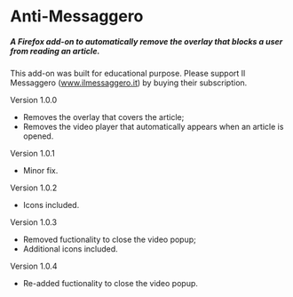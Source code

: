 # Anti-Messaggero
##### A Firefox add-on to automatically remove the overlay that blocks a user from reading an article.

This add-on was built for educational purpose. Please support Il Messaggero (www.ilmessaggero.it) by buying their subscription.

Version 1.0.0
- Removes the overlay that covers the article;
- Removes the video player that automatically appears when an article is opened.

Version 1.0.1
- Minor fix.

Version 1.0.2
- Icons included.

Version 1.0.3
- Removed fuctionality to close the video popup;
- Additional icons included.

Version 1.0.4
- Re-added fuctionality to close the video popup.